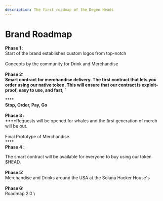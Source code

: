 ```yaml
---
description: The first roadmap of the Degen Heads
---
```


# Brand Roadmap

**Phase 1 :** \
Start of the brand establishes custom logos from top-notch\
\
Concepts by the community for Drink and Merchandise \
\
**Phase 2:**  \
**Smart contract for merchandise delivery. The first contract that lets you order using our native token. This will ensure that our contract is exploit-proof, easy to use, and fast, \`**

****\
**Stop, Order, Pay, Go** \
\
**Phase 3 :** \
****Requests will be opened for whales and the first generation of merch will be out.\
\
Final Prototype of Merchandise. \
****\
**Phase 4 :**&#x20;

The smart contract will be available for everyone to buy using our token $HEAD.\
\
**Phase 5:** \
Merchandise and Drinks around the USA at the Solana Hacker House's \
\
**Phase 6:**\
Roadmap 2.0 \
